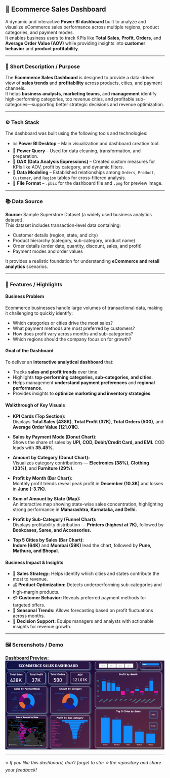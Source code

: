 ## 🛒 **Ecommerce Sales Dashboard**

A dynamic and interactive **Power BI dashboard** built to analyze and visualize eCommerce sales performance across multiple regions, product categories, and payment modes.  
It enables business users to track KPIs like **Total Sales**, **Profit**, **Orders**, and **Average Order Value (AOV)** while providing insights into **customer behavior** and **product profitability**.

---

### 🧭 **Short Description / Purpose**

The **Ecommerce Sales Dashboard** is designed to provide a data-driven view of **sales trends** and **profitability** across products, cities, and payment channels.  
It helps **business analysts**, **marketing teams**, and **management** identify high-performing categories, top revenue cities, and profitable sub-categories—supporting better strategic decisions and revenue optimization.

---

### ⚙️ **Tech Stack**

The dashboard was built using the following tools and technologies:

- 📊 **Power BI Desktop** – Main visualization and dashboard creation tool.  
- 🔄 **Power Query** – Used for data cleaning, transformation, and preparation.  
- 🧮 **DAX (Data Analysis Expressions)** – Created custom measures for KPIs like AOV, profit by category, and dynamic filters.  
- 🧱 **Data Modeling** – Established relationships among `Orders`, `Product`, `Customer`, and `Region` tables for cross-filtered analysis.  
- 💾 **File Format** – `.pbix` for the dashboard file and `.png` for preview image.  

---

### 📚 **Data Source**

**Source:** Sample Superstore Dataset (a widely used business analytics dataset).  
This dataset includes transaction-level data containing:

- Customer details (region, state, and city)  
- Product hierarchy (category, sub-category, product name)  
- Order details (order date, quantity, discount, sales, and profit)  
- Payment modes and order values  

It provides a realistic foundation for understanding **eCommerce and retail analytics** scenarios.

---

### 🌟 **Features / Highlights**

#### **Business Problem**

Ecommerce businesses handle large volumes of transactional data, making it challenging to quickly identify:

- Which categories or cities drive the most sales?  
- What payment methods are most preferred by customers?  
- How does profit vary across months and sub-categories?  
- Which regions should the company focus on for growth?  

#### **Goal of the Dashboard**

To deliver an **interactive analytical dashboard** that:

- Tracks **sales and profit trends** over time.  
- Highlights **top-performing categories, sub-categories, and cities**.  
- Helps management **understand payment preferences** and **regional performance**.  
- Provides insights to **optimize marketing and inventory strategies**.  

#### **Walkthrough of Key Visuals**

- **KPI Cards (Top Section):**  
  Displays **Total Sales (438K)**, **Total Profit (37K)**, **Total Orders (500)**, and **Average Order Value (121.01K)**.  

- **Sales by Payment Mode (Donut Chart):**  
  Shows the share of sales by **UPI, COD, Debit/Credit Card, and EMI.** COD leads with **35.45%**.  

- **Amount by Category (Donut Chart):**  
  Visualizes category contributions — **Electronics (38%)**, **Clothing (33%)**, and **Furniture (29%)**.  

- **Profit by Month (Bar Chart):**  
  Monthly profit trends reveal peak profit in **December (10.3K)** and losses in **June (-3.7K)**.  

- **Sum of Amount by State (Map):**  
  An interactive map showing state-wise sales concentration, highlighting strong performance in **Maharashtra, Karnataka, and Delhi.**  

- **Profit by Sub-Category (Funnel Chart):**  
  Displays profitability distribution — **Printers (highest at 7K)**, followed by **Bookcases, Saree, and Accessories.**  

- **Top 5 Cities by Sales (Bar Chart):**  
  **Indore (64K)** and **Mumbai (59K)** lead the chart, followed by **Pune, Mathura, and Bhopal.**

#### **Business Impact & Insights**

- 🧭 **Sales Strategy:** Helps identify which cities and states contribute the most to revenue.  
- 💰 **Product Optimization:** Detects underperforming sub-categories and high-margin products.  
- 💳 **Customer Behavior:** Reveals preferred payment methods for targeted offers.  
- 📅 **Seasonal Trends:** Allows forecasting based on profit fluctuations across months.  
- 🏢 **Decision Support:** Equips managers and analysts with actionable insights for revenue growth.  

---

### 🖼️ **Screenshots / Demo**

**Dashboard Preview:**  
![Ecommerce Dashboard](./Snapshot%20of%20Ecommerse%20Dashboard.png)

---

⭐ *If you like this dashboard, don’t forget to star ⭐ the repository and share your feedback!*  
